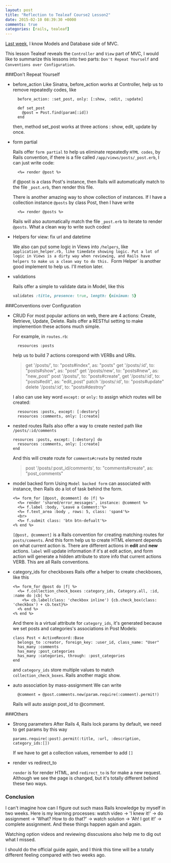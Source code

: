 ```yaml
---
layout: post
title: "Reflection to Tealeaf Course2 Lesson2"
date: 2015-02-10 08:39:30 +0000
comments: true
categories: [rails, tealeaf]
---
```


[Last week](http://www.tomohung.com/blog/2015/02/02/reflection-to-tealeaf-course-2-lesson-1/), I know Models and Database side of MVC.

This lesson Tealeaf reveals the `Controller` and `View` part of MVC, I would like to summarize this lessons into two parts: `Don't Repeat Yourself` and `Conventions over Configuration`.

###Don't Repeat Yourself

- before_action
  Like Sinatra, before_action works at Controller, help us to remove repeatedly codes, like
  ```
    before_action: :set_post, only: [:show, :edit, :update]
  ```

  ```
    def set_post
      @post = Post.find(param[:id])
    end
  ```

  then, method set_post works at three actions : show, edit, update by once.

- form partial

  Rails offer `form partial` to help us eliminate repeatedly `HTML codes`, by Rails convention, if there is a file called `/app/views/posts/_post.erb`, I can just write code:

  ```
    <%= render @post %>
  ```

  if @post is a class Post's instance, then Rails will automatically match to the file `_post.erb`, then render this file.

  There is another amazing way to show collection of instances. If I have a collection instance `@posts` by class Post, then I have write
  ```
    <%= render @posts %>
  ```
  Rails will also automatically match the file `_post.erb` to iterate to render `@posts`. What a clean way to write such codes!

- Helpers for view: fix url and datetime

  We also can put some logic in Views into `/helpers`, like `application_helper.rb, like timedate showing logic. Put a lot of logic in Views is a dirty way when reviewing, and Rails have helpers to make us a clean way to do this. `Form Helper` is another good implement to help us. I'll metion later.

- validations

  Rails offer a simple to validate data in Model, like this
  ```ruby post.rb
  validates :title, presence: true, length: {minimum: 5}
  ```

###Conventions over Configuration

- CRUD
  For most popular actions on web, there are 4 actions: Create, Retrieve, Update, Delete.
  Rails offer a RESTful setting to make implemention these actions much simple.

  For example, in `routes.rb`:
  ```
    resources :posts
  ```
  help us to build 7 actions corespond with VERBs and URIs.

  > get '/posts/', to: "posts#index", as: "posts"
  > get '/posts/:id', to: "posts#show", as: "post"
  > get '/posts/new', to: "posts#new", as: "new_post"
  > post '/posts/', to: "posts#create",
  > get '/posts/:id', to: "posts#edit", as: "edit_post"
  > patch '/posts/:id', to: "posts#update"
  > delete '/posts/:id', to: "posts#destroy"

  I also can use key word `except:` or `only:` to assign which routes will be created:
  ```
    resources :posts, except: [:destory]
    resources :comments, only: [:create]
  ```

- nested routes
  Rails also offer a way to create nested path like `/posts/:id/comments`
  ```
  resources :posts, except: [:destory] do
    resources :comments, only: [:create]
  end

  ```
  And this will create route for `comments#create` by nested route
  > post '/posts/:post_id/comments', to: "comments#create", as: "post_comments"


- model backed form
  Using `Model backed form` can associated with instance, then Rails do a lot of task behind the form.

  ```
  <%= form_for [@post, @comment] do |f| %>  
    <%= render 'shared/error_messages', instance: @comment %>
    <%= f.label :body, 'Leave a Comment:'%>
    <%= f.text_area :body , rows: 5, class: 'span4'%>
    <br>
    <%= f.submit class: 'btn btn-defualt'%>
  <% end %>
  ```
  `[@post, @comment]` is a Rails convention for creating matching routes for `posts/coments`. And this form help us to create HTML element depends on what current action is. There are different actions in **edit** and **new** actions. `label` will update information if it's at edit action, and form action will generate a hidden attribute to store info that current actions VERB. This are all Rails conventions.

- category_ids for checkboxes
  Rails offer a helper to create checkboxes, like this

  ```
  <%= form_for @post do |f| %>
    <%= f.collection_check_boxes :category_ids, Category.all, :id, :name do |cb| %>
      <%= cb.label(class: 'checkbox inline') {cb.check_box(class: 'checkbox') + cb.text}%>
    <% end %>
  <% end %>
  ```
  And there is a virtual attribute for `category_ids`, it's generated because we set posts and categories's associations in Post Models:

  ```
  class Post < ActiveRecord::Base
    belongs_to :creator, foreign_key: :user_id, class_name: "User"
    has_many :comments
    has_many :post_categories
    has_many :categories, through: :post_categories
  end
  ```
  and `category_ids` store multiple values to match `collection_check_boxes`. Rails another magic show.

- auto association by mass-assignment
  We can write

  ```
    @comment = @post.comments.new(param.require(:comment).permit!)
  ```
  Rails will auto assign post_id to @comment.

###Others

- Strong parameters
  After Rails 4, Rails lock params by default, we need to get params by this way
  
  ```
  params.require(:post).permit(:title, :url, :description, category_ids:[])

  ```
  If we have to get a collection values, remember to add `[]`

- render vs redirect_to

  `render` is for render HTML, and `redirect_to` is for make a new request. Although we see the page is changed, but it's totally different behind these two ways.

### Conclusion

  I can't imagine how can I figure out such mass Rails knowledge by myself in two weeks. Here is my learning processes: watch video -> 'I knew it!' -> do assignment -> 'What? How to do that?' -> watch solution -> 'Ah! I got it!' -> complete assignment. And these things happen again and again.

  Watching option videos and reviewing disscusions also help me to dig out what I missed. 

  I should do the official guide again, and I think this time will be a totally different feeling compared with two weeks ago.
